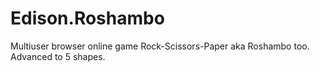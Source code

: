# Edison.Roshambo
Multiuser browser online game Rock-Scissors-Paper aka Roshambo too. Advanced to 5 shapes.
